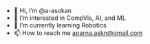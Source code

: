 - 👋 Hi, I’m @a-asokan
- 👀 I’m interested in CompVis, AI, and ML
- 🌱 I’m currently learning Robotics
- 📫 How to reach me aparna.askn@gmail.com

<!---
a-asokan/a-asokan is a ✨ special ✨ repository because its `README.md` (this file) appears on your GitHub profile.
You can click the Preview link to take a look at your changes.
--->
